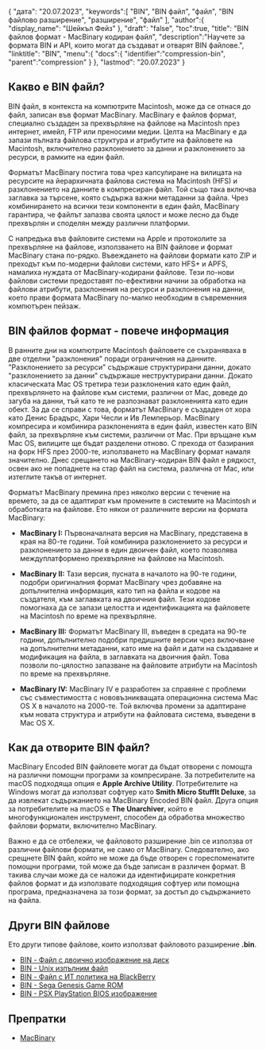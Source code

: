 {
"дата": "20.07.2023",
   "keywords":[
"BIN",
"BIN файл",
"файл",
"BIN файлово разширение",
"разширение",
"файл"
],
   "author":{
"display_name": "Шейкъл Фейз"
},
"draft": "false",
"toc":true,
"title": "BIN файлов формат - MacBinary кодиран файл",
   "description":"Научете за формата BIN и API, които могат да създават и отварят BIN файлове.",
"linktitle": "BIN",
   "menu":{
      "docs":{
         "identifier":"compression-bin",
         "parent":"compression"
}
},
"lastmod": "20.07.2023"
}

## Какво е BIN файл?

BIN файл, в контекста на компютрите Macintosh, може да се отнася до файл, записан във формат MacBinary. MacBinary е файлов формат, специално създаден за прехвърляне на файлове на Macintosh през интернет, имейл, FTP или преносими медии. Целта на MacBinary е да запази пълната файлова структура и атрибутите на файловете на Macintosh, включително разклонението за данни и разклонението за ресурси, в рамките на един файл.

Форматът MacBinary постига това чрез капсулиране на вилицата на ресурсите на йерархичната файлова система на Macintosh (HFS) и разклонението на данните в компресиран файл. Той също така включва заглавка за търсене, която съдържа важни метаданни за файла. Чрез комбинирането на всички тези компоненти в един файл, MacBinary гарантира, че файлът запазва своята цялост и може лесно да бъде прехвърлян и споделян между различни платформи.

С напредъка във файловите системи на Apple и протоколите за прехвърляне на файлове, използването на BIN файлове и формат MacBinary стана по-рядко. Въвеждането на файлови формати като ZIP и преходът към по-модерни файлови системи, като HFS+ и APFS, намалиха нуждата от MacBinary-кодирани файлове. Тези по-нови файлови системи предоставят по-ефективни начини за обработка на файлови атрибути, разклонения на ресурси и разклонения на данни, което прави формата MacBinary по-малко необходим в съвременния компютърен пейзаж.

## BIN файлов формат - повече информация

В ранните дни на компютрите Macintosh файловете се съхраняваха в две отделни "разклонения" поради ограничения на данните. "Разклонението за ресурси" съдържаше структурирани данни, докато "разклонението за данни" съдържаше неструктурирани данни. Докато класическата Mac OS третира тези разклонения като един файл, прехвърлянето на файлове към системи, различни от Mac, доведе до загуба на данни, тъй като те не разпознават разклоненията като един обект. За да се справи с това, форматът MacBinary е създаден от хора като Денис Брадърс, Хари Чесли и Ив Лемперьор. MacBinary компресира и комбинира разклоненията в един файл, известен като BIN файл, за прехвърляне към системи, различни от Mac. При връщане към Mac OS, вилиците ще бъдат разделени отново. С прехода от базирания на форк HFS през 2000-те, използването на MacBinary формат намаля значително. Днес срещането на MacBinary-кодиран BIN файл е рядкост, освен ако не попаднете на стар файл на система, различна от Mac, или изтеглите такъв от интернет.

Форматът MacBinary премина през няколко версии с течение на времето, за да се адаптират към промените в системите на Macintosh и обработката на файлове. Ето някои от различните версии на формата MacBinary:

- **MacBinary I:** Първоначалната версия на MacBinary, представена в края на 80-те години. Той комбинира разклонението за ресурси и разклонението за данни в един двоичен файл, което позволява междуплатформено прехвърляне на файлове на Macintosh.

- **MacBinary II:** Тази версия, пусната в началото на 90-те години, подобри оригиналния формат MacBinary чрез добавяне на допълнителна информация, като тип на файла и кодове на създателя, към заглавката на двоичния файл. Тези кодове помогнаха да се запази целостта и идентификацията на файловете на Macintosh по време на прехвърляне.

- **MacBinary III:** Форматът MacBinary III, въведен в средата на 90-те години, допълнително подобри предишните версии чрез включване на допълнителни метаданни, като име на файл и дати на създаване и модификация на файла, в заглавката на двоичния файл. Това позволи по-цялостно запазване на файловите атрибути на Macintosh по време на прехвърляне.

- **MacBinary IV:** MacBinary IV е разработен за справяне с проблеми със съвместимостта с нововъзникващата операционна система Mac OS X в началото на 2000-те. Той включва промени за адаптиране към новата структура и атрибути на файловата система, въведени в Mac OS X.

## Как да отворите BIN файл?

MacBinary Encoded BIN файловете могат да бъдат отворени с помощта на различни помощни програми за компресиране. За потребителите на macOS подходяща опция е **Apple Archive Utility**. Потребителите на Windows могат да използват софтуер като **Smith Micro StuffIt Deluxe**, за да извлекат съдържанието на MacBinary Encoded BIN файл. Друга опция за потребителите на macOS е **The Unarchiver**, който е многофункционален инструмент, способен да обработва множество файлови формати, включително MacBinary.

Важно е да се отбележи, че файловото разширение .bin се използва от различни файлови формати, не само от MacBinary. Следователно, ако срещнете BIN файл, който не може да бъде отворен с гореспоменатите помощни програми, той може да бъде записан в различен формат. В такива случаи може да се наложи да идентифицирате конкретния файлов формат и да използвате подходящия софтуер или помощна програма, предназначена за този формат, за достъп до съдържанието на файла.

## Други BIN файлове

Ето други типове файлове, които използват файловото разширение **.bin**.

- [BIN - Файл с двоично изображение на диск](/bg/disc-and-media/bin/)
- [BIN - Unix изпълним файл](/bg/изпълним/bin/)
- [BIN - Файл с ИТ политика на BlackBerry](/bg/settings/bin/)
- [BIN - Sega Genesis Game ROM](/bg/game/bin/)
- [BIN - PSX PlayStation BIOS изображение](/bg/game/bin-pcsx/)

## Препратки

* [MacBinary](https://en.wikipedia.org/wiki/MacBinary)

